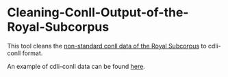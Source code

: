# Cleaning-Conll-Output-of-the-Royal-Subcorpus

This tool cleans the [non-standard conll data of the Royal Subcorpus](https://github.com/cdli-gh/mtaac_syntax_corpus/tree/master/royal/release/data) to cdli-conll format. 

An example of cdli-conll data can be found [here](https://github.com/cdli-gh/mtaac_gold_corpus/tree/workflow/morph/to_dict).
